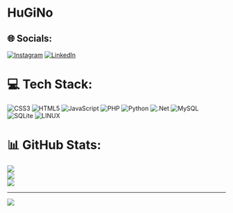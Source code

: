 # HuGiNo
## 🌐 Socials:
[![Instagram](https://img.shields.io/badge/Instagram-%23E4405F.svg?logo=Instagram&logoColor=white)](https://instagram.com/muhammedfatih_6336) [![LinkedIn](https://img.shields.io/badge/LinkedIn-%230077B5.svg?logo=linkedin&logoColor=white)](https://linkedin.com/in/muhammedfatihiğrek) 

# 💻 Tech Stack:
![CSS3](https://img.shields.io/badge/css3-%231572B6.svg?style=for-the-badge&logo=css3&logoColor=white) ![HTML5](https://img.shields.io/badge/html5-%23E34F26.svg?style=for-the-badge&logo=html5&logoColor=white) ![JavaScript](https://img.shields.io/badge/javascript-%23323330.svg?style=for-the-badge&logo=javascript&logoColor=%23F7DF1E) ![PHP](https://img.shields.io/badge/php-%23777BB4.svg?style=for-the-badge&logo=php&logoColor=white) ![Python](https://img.shields.io/badge/python-3670A0?style=for-the-badge&logo=python&logoColor=ffdd54) ![.Net](https://img.shields.io/badge/.NET-5C2D91?style=for-the-badge&logo=.net&logoColor=white) ![MySQL](https://img.shields.io/badge/mysql-%2300f.svg?style=for-the-badge&logo=mysql&logoColor=white) ![SQLite](https://img.shields.io/badge/sqlite-%2307405e.svg?style=for-the-badge&logo=sqlite&logoColor=white) ![LINUX](https://img.shields.io/badge/Linux-FCC624?style=for-the-badge&logo=linux&logoColor=black)
# 📊 GitHub Stats:
![](https://github-readme-stats.vercel.app/api?username=HuGi&theme=radical&hide_border=false&include_all_commits=true&count_private=false)<br/>
![](https://github-readme-streak-stats.herokuapp.com/?user=HuGi&theme=radical&hide_border=false)<br/>
![](https://github-readme-stats.vercel.app/api/top-langs/?username=HuGi&theme=radical&hide_border=false&include_all_commits=true&count_private=false&layout=compact)

---
[![](https://visitcount.itsvg.in/api?id=HuGi&icon=0&color=0)](https://visitcount.itsvg.in)

<!-- Proudly created with GPRM ( https://gprm.itsvg.in ) -->
